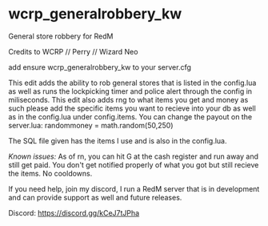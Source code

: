 # wcrp_generalrobbery_kw
General store robbery for RedM


Credits to WCRP // Perry // Wizard Neo

add ensure wcrp_generalrobbery_kw to your server.cfg

This edit adds the ability to rob general stores that is listed in the config.lua as well as runs the lockpicking timer and police alert through the config in miliseconds.
This edit also adds rng to what items you get and money as such please add the specific items you want to recieve into your db as well as in the config.lua under config.items. You can change the payout on the server.lua: randommoney = math.random(50,250)

The SQL file given has the items I use and is also in the config.lua.


*Known issues:*
As of rn, you can hit G at the cash register and run away and still get paid.
You don't get notified properly of what you got but still recieve the items.
No cooldowns.

If you need help, join my discord, I run a RedM server that is in development and can provide support as well and future releases.

Discord: https://discord.gg/kCeJ7tJPha
